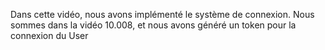 Dans cette vidéo, nous avons implémenté le système de connexion.
Nous sommes dans la vidéo 10.008, et nous avons généré un token pour la connexion du User
